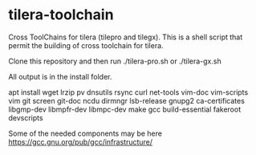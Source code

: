 # tilera-toolchain

Cross ToolChains for tilera (tilepro and tilegx). This is a shell script that
permit the building of cross toolchain for tilera.

Clone this repository and then run ./tilera-pro.sh or ./tilera-gx.sh

All output is in the install folder.


apt install wget lrzip pv dnsutils rsync curl net-tools vim-doc vim-scripts vim git screen git-doc ncdu dirmngr lsb-release gnupg2 ca-certificates libgmp-dev libmpfr-dev libmpc-dev make gcc build-essential fakeroot devscripts

Some of the needed components may be here https://gcc.gnu.org/pub/gcc/infrastructure/
